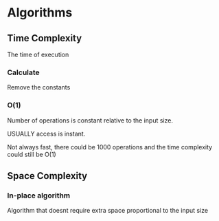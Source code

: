 # Algorithms

## Time Complexity

The time of execution

### Calculate

Remove the constants

### O(1) 

Number of operations is constant relative to the input size.

USUALLY access is instant.

Not always fast, there could be 1000 operations and the time complexity could still be O(1)

## Space Complexity

### In-place algorithm

Algorithm that doesnt require extra space proportional to the input size